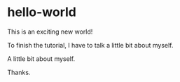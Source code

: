 # hello-world
This is an exciting new world!

To finish the tutorial, I have to talk a little bit about myself.

A little bit about myself.

Thanks.
